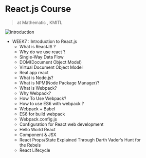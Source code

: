 # React.js Course
> at Mathematic , KMITL

![introduction](https://user-images.githubusercontent.com/25294734/36639213-56342a26-1a3a-11e8-9756-8e5bbe39d643.jpg)

- WEEK7 : Introduction to React.js 
  - What is ReactJS ?
  - Why do we use react ?
  - Single-Way Data Flow
  - DOM(Document Object Model)
  - Virtual Document Object Model
  - Real app react
  - What is Node.js?
  - What is NPM(Node Package Manager)?
  - What is Webpack?
  - Why Webpack?
  - How To Use Webpack?
  - How to use ES6 with webpack ?
  - Webpack + Babel
  - ES6 for build webpack
  - Webpack.config.js
  - Configuration for React web development
  - Hello World React
  - Component & JSX
  - React Props/State Explained Through Darth Vader’s Hunt for the Rebels
  - React Lifecycle
